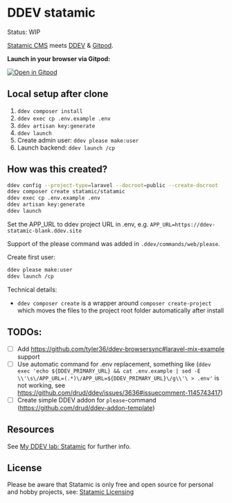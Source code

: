 # DDEV statamic

Status: WIP

[Statamic CMS](https://statamic.dev/) meets [DDEV](https://ddev.com/) & [Gitpod](https://gitpod.io/).

**Launch in your browser via Gitpod:**

[![Open in Gitpod](https://gitpod.io/button/open-in-gitpod.svg)](https://gitpod.io/#https://github.com/mandrasch/ddev-statamic-blank/)

## Local setup after clone

1. `ddev composer install`
1. `ddev exec cp .env.example .env`
1. `ddev artisan key:generate`
1. `ddev launch`
1. Create admin user: `ddev please make:user`
1. Launch backend: `ddev launch /cp`

## How was this created?

```bash
ddev config --project-type=laravel --docroot=public --create-docroot
ddev composer create statamic/statamic
ddev exec cp .env.example .env
ddev artisan key:generate
ddev launch
```

Set the APP_URL to ddev project URL in .env, e.g. `APP_URL=https://ddev-statamic-blank.ddev.site`

Support of the please command was added in `.ddev/commands/web/please`.

Create first user:

```bash
ddev please make:user
ddev launch /cp
```

Technical details:

-   `ddev composer create` is a wrapper around `composer create-project` which moves the files to the project root folder automatically after install

## TODOs:

-   [ ] Add https://github.com/tyler36/ddev-browsersync#laravel-mix-example support
-   [ ] Use automatic command for .env replacement, something like (`ddev exec 'echo ${DDEV_PRIMARY_URL} && cat .env.example | sed -E \\'\s\/APP_URL=(.*)\/APP_URL=${DDEV_PRIMARY_URL}\/g\\'\ > .env'` is not working, see https://github.com/drud/ddev/issues/3636#issuecomment-1145743417)
-   [ ] Create simple DDEV addon for `please`-command (https://github.com/drud/ddev-addon-template)

## Resources

See [My DDEV lab: Statamic](https://my-ddev-lab.mandrasch.eu/tutorials/cms-and-frameworks/statamic.html) for further info.

## License

Please be aware that Statamic is only free and open source for personal and hobby projects, see: [Statamic Licensing](https://statamic.dev/licensing)
